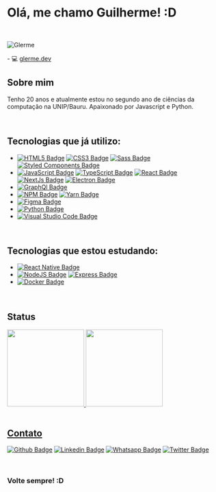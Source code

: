 # Olá, me chamo Guilherme! :D

<br>

<p align="left">
 <img src="https://komarev.com/ghpvc/?username=Glerme&label=Profile%20views&color=blue&style=flat-square" alt="Glerme" />
</p> 
- 💻 <a href="https://www.glerme.dev/" target="_blank">glerme.dev</a>


## Sobre mim
Tenho 20 anos e atualmente estou no segundo ano de ciências da computação na UNIP/Bauru. Apaixonado por Javascript e Python.

<br>

## Tecnologias que já utilizo: 

- [![HTML5 Badge](https://img.shields.io/badge/HTML5-E34F26?style=for-the-badge&logo=html5&logoColor=white)]() [![CSS3 Badge](https://img.shields.io/badge/CSS3-1572B6?style=for-the-badge&logo=css3&logoColor=white)]() [![Sass Badge](https://img.shields.io/badge/Sass-CC6699?style=for-the-badge&logo=sass&logoColor=white)]() [![Styled Components Badge](https://img.shields.io/badge/styled--components-DB7093?style=for-the-badge&logo=styled-components&logoColor=white)]()
- [![JavaScript Badge](https://img.shields.io/badge/JavaScript-323330?style=for-the-badge&logo=javascript&logoColor=F7DF1E)]() [![TypeScript Badge](https://img.shields.io/badge/TypeScript-007ACC?style=for-the-badge&logo=typescript&logoColor=white)]() [![React Badge](https://img.shields.io/badge/React-20232A?style=for-the-badge&logo=react&logoColor=61DAFB)]() [![NextJs Badge](https://img.shields.io/badge/next.js-000000?style=for-the-badge&logo=nextdotjs&logoColor=white)]() [![Electron Badge](https://img.shields.io/badge/Electron-2B2E3A?style=for-the-badge&logo=electron&logoColor=9FEAF9)]()
- [![GraphQl Badge](https://img.shields.io/badge/GraphQl-E10098?style=for-the-badge&logo=graphql&logoColor=white)]()
- [![NPM Badge](https://img.shields.io/badge/npm-CB3837?style=for-the-badge&logo=npm&logoColor=white)]() [![Yarn Badge](https://img.shields.io/badge/Yarn-2C8EBB?style=for-the-badge&logo=yarn&logoColor=white)]()
- [![Figma Badge](https://img.shields.io/badge/Figma-F24E1E?style=for-the-badge&logo=figma&logoColor=white)]()
- [![Python Badge](https://img.shields.io/badge/Python-3776AB?style=for-the-badge&logo=python&logoColor=white)]()
- [![Visual Studio Code Badge](https://img.shields.io/badge/Visual_Studio_Code-0078D4?style=for-the-badge&logo=visual%20studio%20code&logoColor=white)]()

<br>

## Tecnologias que estou estudando:

- [![React Native Badge](https://img.shields.io/badge/React_Native-20232A?style=for-the-badge&logo=react&logoColor=61DAFB)]()
- [![NodeJS Badge](https://img.shields.io/badge/Node.js-339933?style=for-the-badge&logo=nodedotjs&logoColor=white)]() [![Express Badge](https://img.shields.io/badge/Express.js-000000?style=for-the-badge&logo=express&logoColor=white)]()
- [![Docker Badge](https://img.shields.io/badge/Docker-2CA5E0?style=for-the-badge&logo=docker&logoColor=white)]()

<br>

## Status

 <div>
  <a href="https://github.com/Glerme">
  <img height="180em" src="https://github-readme-stats.vercel.app/api?username=Glerme&show_icons=true&theme=dracula&include_all_commits=true&count_private=true"/>
  <img height="180em" src="https://github-readme-stats.vercel.app/api/top-langs/?username=Glerme&layout=compact&langs_count=7&theme=dracula"/>
</div>

<br>

## Contato
[![Github Badge](	https://img.shields.io/badge/GitHub-100000?style=for-the-badge&logo=github&logoColor=white)](https://github.com/Glerme) [![Linkedin Badge](https://img.shields.io/badge/LinkedIn-0077B5?style=for-the-badge&logo=linkedin&logoColor=white)](https://www.linkedin.com/in/glerme/) [![Whatsapp Badge](https://img.shields.io/badge/WhatsApp-25D366?style=for-the-badge&logo=whatsapp&logoColor=white)](https://api.whatsapp.com/send?phone=5514998363749) [![Twitter Badge](https://img.shields.io/badge/Twitter-1DA1F2?style=for-the-badge&logo=twitter&logoColor=white)](https://twitter.com/glhermme) 

<br>


### Volte sempre! :D 
